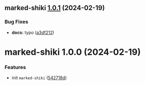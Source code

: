 ## marked-shiki [1.0.1](https://github.com/bent10/marked-extensions/compare/marked-shiki@1.0.0...marked-shiki@1.0.1) (2024-02-19)


### Bug Fixes

* **docs:** typo ([a3df212](https://github.com/bent10/marked-extensions/commit/a3df2127b8e35d972243932e7575c21a7c2fef70))

# marked-shiki 1.0.0 (2024-02-19)


### Features

* init `marked-shiki` ([542718d](https://github.com/bent10/marked-extensions/commit/542718d072e81f249e3f88fcbdab989b5c2ba76b))
